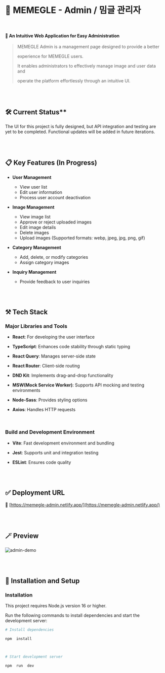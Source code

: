 
# 📍 MEMEGLE  - Admin / 밈글 관리자 

<br/>

#### 🧸 An Intuitive Web Application for Easy Administration

> MEMEGLE Admin is a management page designed to provide a better
> 
> experience for MEMEGLE users.
>
> It enables administrators to effectively manage image and user data and
> 
> operate the platform effortlessly through an intuitive UI.

<br/><br/>

## 🛠 Current Status**
The UI for this project is fully designed, but API integration and testing are yet to be completed.
Functional updates will be added in future iterations.

<br/><br/>

## 📋 Key Features (In Progress)

- **User Management**
    - View user list
    - Edit user information
    - Process user account deactivation

- **Image Management**
    - View image list
    - Approve or reject uploaded images
    - Edit image details
    - Delete images
    - Upload images (Supported formats: webp, jpeg, jpg, png, gif)

- **Category Management**
    - Add, delete, or modify categories
    - Assign category images 

- **Inquiry Management**
    - Provide feedback to user inquiries

<br/><br/>

## ⚒ Tech Stack

### Major Libraries and Tools

-  **React**: For developing the user interface

-  **TypeScript**: Enhances code stability through static typing

-  **React Query**: Manages server-side state

-  **React Router**:  Client-side routing

-  **DND Kit**: Implements drag-and-drop functionality

-  **MSW(Mock Service Worker)**: Supports API mocking and testing environments

-  **Node-Sass**: Provides styling options

- **Axios**: Handles HTTP requests

<br/>

### Build and Development Environment

-  **Vite**: Fast development environment and bundling

-  **Jest**: Supports unit and integration testing

-  **ESLint**: Ensures code quality


<br/><br/>

## ✅ Deployment URL

🔗 [https://memegle-admin.netlify.app/](https://memegle-admin.netlify.app/)

<br/><br/>

## 🪄 Preview


![admin-demo](https://github.com/user-attachments/assets/7c406ff6-dd2f-4ee3-909d-353a1f0ef9d2)

<br/><br/>

## 🎃 Installation and Setup
  
### Installation

This project requires Node.js version 16 or higher.


Run the following commands to install dependencies and start the development server:

```bash
# Install dependencies

npm  install

  

# Start development server

npm  run  dev
